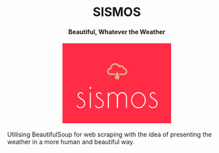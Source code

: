
<h1 align="center"> SISMOS </h1>

<h4 align="center"> Beautiful, Whatever the Weather </h4>

<p align="center"><img width = "250px" height = "184px" src="assets/images/sismos-logo.png"</img></p>

Utilising BeautifulSoup for web scraping with the idea of presenting the weather in a more human and beautiful way.

